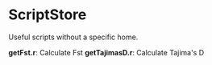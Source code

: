 # ScriptStore
Useful scripts without a specific home.

**getFst.r**: Calculate Fst
**getTajimasD.r**: Calculate Tajima's D
